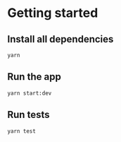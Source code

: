 # Getting started

## Install all dependencies
```
yarn
``` 

## Run the app
```
yarn start:dev
```

## Run tests

```
yarn test
```